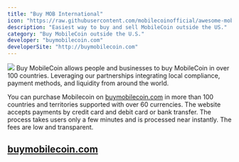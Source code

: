 ```yaml
---
title: "Buy MOB International"
icon: "https://raw.githubusercontent.com/mobilecoinofficial/awesome-mobilecoin/main/directory/images/world.webp"
description: "Easiest way to buy and sell MobileCoin outside the US."
category: "Buy MobileCoin outside the U.S."
developer: "buymobilecoin.com"
developerSite: "http://buymobilecoin.com"
---
```

![](https://raw.githubusercontent.com/mobilecoinofficial/awesome-mobilecoin/main/directory/images/applepay.jpg)
Buy MobileCoin allows people and businesses to buy MobileCoin in over 100 countries. Leveraging our partnerships integrating local compliance, payment methods, and liquidity from around the world. 

You can purchase Mobilecoin on [buymobilecoin.com](http://buymobilecoin.com) in more than 100 countries and territories supported with over 60 currencies. The website accepts payments by credit card and debit card or bank transfer. The process takes users only a few minutes and is processed near instantly. The fees are low and transparent.

## [buymobilecoin.com](http://buymobilecoin.com)
